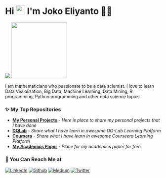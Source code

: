 # Hi <img src="https://github.com/TheDudeThatCode/TheDudeThatCode/blob/master/Assets/Hi.gif" width="29px"> I'm Joko Eliyanto 🧑🏻

<p>
    <img src="https://github-readme-stats.vercel.app/api?username=jokoeliyanto&show_icons=true&show_icons=true&title_color=fff&icon_color=0BB7F3&text_color=9f9f9f&bg_color=151515&line_height=25" />
    <img src="https://github-readme-stats.vercel.app/api/top-langs/?username=jokoeliyanto&layout=compact" height=180 />
</p>

I am mathematicians who passionate to be a data scientist. I love to learn Data Visualization, Big Data, Machine Learning, Data Mining, R programming, Python programming and other data science topics.


### ✨ My Top Repositories


- [**My Personal Projects**](https://github.com/eliyanto29/My-Personal-Projects) - *Here is place to share my personal projects that I have done*
- [**DQLab**](https://github.com/eliyanto29/DQLab) - *Share what I have learn in awesome DQ-Lab Learning Platform*
- [**Coursera**](https://github.com/eliyanto29/Coursera) - *Share what I have learn in awesome Courseera Learning Platform*
- [**My Academics Paper**](https://github.com/eliyanto29/My-Academics-Paper-On-Data-Science) - *Place for my academics paper for free*

### 📱 You Can Reach Me at


<p>
  <a href="https://www.linkedin.com/in/joko-eliyanto-23a1b6143/" target="_blank"><img alt="LinkedIn" src="https://img.shields.io/badge/linkedin-%230077B5.svg?&style=for-the-badge&logo=linkedin&logoColor=white" /></a>
  <a href="https://github.com/eliyanto29" target="_blank"><img alt="Github" src="https://img.shields.io/badge/GitHub-%2312100E.svg?&style=for-the-badge&logo=Github&logoColor=white" /></a>
    <a href="https://medium.com/@joko1400015006" target="_blank"><img alt="Medium" src="https://img.shields.io/badge/medium-%2312100E.svg?&style=for-the-badge&logo=medium&logoColor=white" /></a>
  <a href="https://twitter.com/Math_Joko_E" target="_blank"><img alt="Twitter" src="https://img.shields.io/badge/twitter-%231DA1F2.svg?&style=for-the-badge&logo=twitter&logoColor=white" /></a>
</p>
